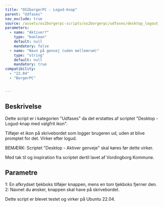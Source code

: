 ```yaml
---
title: "OS2borgerPC - Logud-knap"
parent: "Udfases"
nav_exclude: true
source: /assets/os2borgerpc-scripts/os2borgerpc/udfases/desktop_logout_button.sh
parameters:
  - name: "Aktiver?"
    type: "boolean"
    default: null
    mandatory: false
  - name: "Navn på genvej (uden mellemrum)"
    type: "string"
    default: null
    mandatory: true
compatibility:  
  - "22.04"
  - "BorgerPC"


---
```


## Beskrivelse
Dette script er i kategorien "Udfases" da det erstattes af scriptet "Desktop - Logud-knap med valgfrit ikon".

Tilføjer et ikon på skrivebordet som logger brugeren ud, uden at blive promptet for det.
Virker efter logud.

BEMÆRK: Scriptet "Desktop - Aktiver genveje" skal køres før dette virker.

Med tak til og inspiration fra scriptet dertil lavet af Vordingborg Kommune.


## Parametre
1: En afkrydset tjekboks tilføjer knappen, mens en tom tjekboks fjerner den.
2: Navnet du ønsker, knappen skal have på skrivebordet.


Dette script er blevet testet og virker på Ubuntu 22.04.
